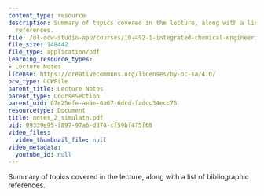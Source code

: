 ```yaml
---
content_type: resource
description: Summary of topics covered in the lecture, along with a list of bibliographic
  references.
file: /ol-ocw-studio-app/courses/10-492-1-integrated-chemical-engineering-topics-i-process-control-by-design-fall-2004/09339e95f89797a6d374cf59bf475f68_notes_2_simulatn.pdf
file_size: 148442
file_type: application/pdf
learning_resource_types:
- Lecture Notes
license: https://creativecommons.org/licenses/by-nc-sa/4.0/
ocw_type: OCWFile
parent_title: Lecture Notes
parent_type: CourseSection
parent_uid: 87e25efe-aeae-0a67-6dcd-fadcc34ecc76
resourcetype: Document
title: notes_2_simulatn.pdf
uid: 09339e95-f897-97a6-d374-cf59bf475f68
video_files:
  video_thumbnail_file: null
video_metadata:
  youtube_id: null
---
```

Summary of topics covered in the lecture, along with a list of bibliographic references.